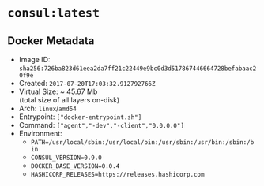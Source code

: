 # `consul:latest`

## Docker Metadata

- Image ID: `sha256:726ba823d61eea2da7ff21c22449e9bc0d3d517867446664728befabaac20f9e`
- Created: `2017-07-20T17:03:32.912792766Z`
- Virtual Size: ~ 45.67 Mb  
  (total size of all layers on-disk)
- Arch: `linux`/`amd64`
- Entrypoint: `["docker-entrypoint.sh"]`
- Command: `["agent","-dev","-client","0.0.0.0"]`
- Environment:
  - `PATH=/usr/local/sbin:/usr/local/bin:/usr/sbin:/usr/bin:/sbin:/bin`
  - `CONSUL_VERSION=0.9.0`
  - `DOCKER_BASE_VERSION=0.0.4`
  - `HASHICORP_RELEASES=https://releases.hashicorp.com`
